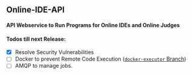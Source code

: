 ## Online-IDE-API
#### API Webservice to Run Programs for Online IDEs and Online Judges
#### Todos till next Release:
- [x] Resolve Security Vulnerabilities
- [ ] Docker to prevent Remote Code Execution ([`docker-executor` Branch](https://github.com/vkartik97/Online-IDE-API/tree/docker-executor))
- [ ] AMQP to manage jobs.
